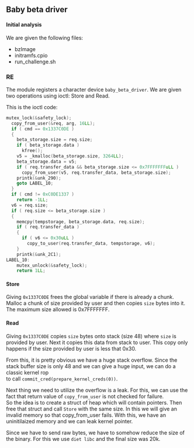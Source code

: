 ## Baby beta driver

#### Initial analysis

We are given the following files:
- bzImage
- initramfs.cpio
- run_challenge.sh

### RE

The module registers a character device `baby_beta_driver`. We are given two operations using ioctl: Store and Read.  

This is the ioctl code:
```c
mutex_lock(&safety_lock);
  copy_from_user(&req, arg, 16LL);
  if ( cmd == 0x1337C0DE )
  {
    beta_storage.size = req.size;
    if ( beta_storage.data )
      kfree();
    v5 = _kmalloc(beta_storage.size, 3264LL);
    beta_storage.data = v5;
    if ( req.transfer_data && beta_storage.size <= 0x7FFFFFFFuLL )
      copy_from_user(v5, req.transfer_data, beta_storage.size);
    printk(&unk_290);
    goto LABEL_10;
  }
  if ( cmd != 0xC0DE1337 )
    return -1LL;
  v6 = req.size;
  if ( req.size <= beta_storage.size )
  {
    memcpy(tempstorage, beta_storage.data, req.size);
    if ( req.transfer_data )
    {
      if ( v6 <= 0x30uLL )
        copy_to_user(req.transfer_data, tempstorage, v6);
    }
    printk(&unk_2C1);
LABEL_10:
    mutex_unlock(&safety_lock);
    return 1LL;
```

#### Store
Giving `0x1337C0DE` frees the global variable if there is already a chunk. Malloc a chunk of size provided by user and then copies `size` bytes into it.  
The maximum size allowed is 0x7FFFFFFF.  

#### Read
Giving `0x1337C0DE` copies `size` bytes onto stack (size 48) where `size` is provided by user. Next it copies this data from stack to user. This copy only  
happens if the size provided by user is less that 0x30.


From this, it is pretty obvious we have a huge stack overflow. Since the stack buffer size is only 48 and we can give a huge input, we can do a classic kernel rop  
to call `commit_cred(prepare_kernel_creds(0))`.

Next thing we need to utilize the overflow is a leak. For this, we can use the fact that return value of `copy_from_user` is not checked for failure.  
So the idea is to create a struct of heap which will contain pointers. Then free that struct and call `Store` with the same size. In this we will give an  
invalid memory so that copy_from_user fails. With this, we have an uninitilaized memory and we can leak kernel pointer.

<put exploit code here>

Since we have to send raw bytes, we have to somehow reduce the size of the binary. For this we use `diet libc` and the final size was 20k.  

<put the python code here>

